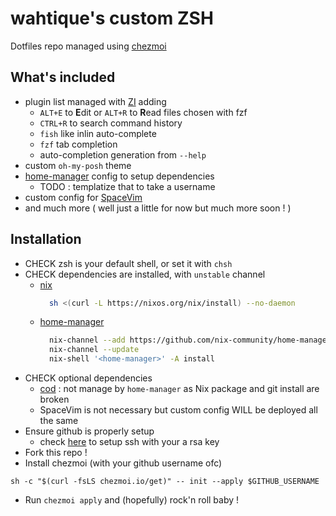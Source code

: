 # wahtique's custom ZSH

Dotfiles repo managed using [chezmoi](https://www.chezmoi.io/#considering-using-chezmoi)

## What's included

- plugin list managed with [ZI](https://z.digitalclouds.dev/) adding
  - `ALT+E` to **E**dit or `ALT+R` to **R**ead files chosen with fzf
  - `CTRL+R` to search command history
  - `fish` like inlin auto-complete
  - `fzf` tab completion
  - auto-completion generation from `--help`
- custom `oh-my-posh` theme
- [home-manager](https://github.com/nix-community/home-manager) config to setup dependencies
  - TODO : templatize that to take a username 
- custom config for [SpaceVim](https://github.com/SpaceVim/SpaceVim)
- and much more ( well just a little for now but much more soon ! )

## Installation

- CHECK zsh is your default shell, or set it with `chsh`
- CHECK dependencies are installed, with `unstable` channel
  - [nix](https://nixos.org/download.html)
    ```bash
      sh <(curl -L https://nixos.org/nix/install) --no-daemon
    ```
  - [home-manager](https://nix-community.github.io/home-manager/index.html#sec-install-standalone)
    ```bash
      nix-channel --add https://github.com/nix-community/home-manager/archive/master.tar.gz home-manager
      nix-channel --update
      nix-shell '<home-manager>' -A install
    ```
- CHECK optional dependencies
  - [cod](https://github.com/dim-an/cod) : not manage by `home-manager` as Nix package and git install are broken
  - SpaceVim is not necessary but custom config WILL be deployed all the same
- Ensure github is properly setup 
  - check [here](https://docs.github.com/en/authentication/connecting-to-github-with-ssh) to setup ssh with your a rsa key     
- Fork this repo ! 
- Install chezmoi (with your github username ofc)
```shell
sh -c "$(curl -fsLS chezmoi.io/get)" -- init --apply $GITHUB_USERNAME
```
- Run `chezmoi apply` and (hopefully) rock'n roll baby ! 
